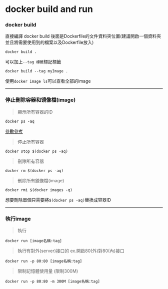 # docker build and run
### docker build

直接編譯 docker build 後面是Dockerfile的文件資料夾位置(建議開啟一個資料夾並且將需要使用到的檔案以及Dockerfile放入)
``` docker
docker build .
```
可以加上`--tag 標籤`標記標籤
```
docker build --tag myImage .  
```
使用`docker image ls`可以查看全部的image


---
### 停止刪除容器和镜像檔(image)
> 顯示所有容器的ID
``` 
docker ps -aq
```
[參數參考](https://docs.docker.com/engine/reference/commandline/ps/)
> 停止所有容器
```
docker stop $(docker ps -aq)
```
> 刪除所有容器
```
docker rm $(docker ps -aq)
```
> 刪除所有鏡像檔(image)
```
docker rmi $(docker images -q)
```
想要刪除單個只需要將`$(docker ps -aq)`替換成容器ID

---
### 執行image
> 執行
```
docker run [image名稱:tag]
```
> 執行有對外(server)接口的 ex.開啟80(外)對80(內)接口
```
docker run -p 80:80 [image名稱:tag]
```
> 限制記憶體使用量 (限制300M)
```
docker run -p 80:80 -m 300M [image名稱:tag]
```